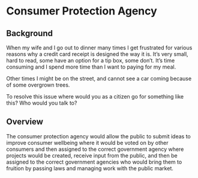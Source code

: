 # Consumer Protection Agency

## Background

When my wife and I go out to dinner many times I get frustrated for various reasons why a credit card receipt is designed the way it is. It’s very small, hard to read, some have an option for a tip box, some don’t. It’s time consuming and I spend more time than I want to paying for my meal.

Other times I might be on the street, and cannot see a car coming because of some overgrown trees.

To resolve this issue where would you as a citizen go for something like this? Who would you talk to?

## Overview

The consumer protection agency would allow the public to submit ideas to improve consumer wellbeing where it would be voted on by other consumers and then assigned to the correct government agency where projects would be created, receive input from the public, and then be assigned to the correct government agencies who would bring them to fruition by passing laws and managing work with the public market.
